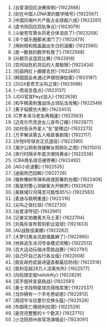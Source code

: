
1. [谷爱凌回应决赛摔倒]-[1922888]
1. [刻在中国人DNA里的数学暗号]-[1922567]
1. [中国风电叶片产能占全球超六成]-[1923261]
1. [虞书欣回应双轨争议]-[1923079]
1. [斗破苍穹萧炎药老合体泪目了]-[1923208]
1. [半个娱乐圈都来澳门了]-[1922479]
1. [用树枝和瓶盖画出冬日的温暖]-[1922560]
1. [是一数我的数学有救了]-[1922568]
1. [孙颖莎谈混双比赛]-[1922918]
1. [空间站危机背后的人类极限]-[1922434]
1. [抗癌网红卜娜娜去世]-[1922495]
1. [韩国国会未通过尹锡悦弹劾案]-[1923187]
1. [2024爱奇艺尖叫之夜]-[1923088]
1. [一周谣言盘点]-[1923137]
1. [JDG官宣Peyz加入]-[1922638]
1. [和平精英刺激战场占领玩法攻略]-[1922549]
1. [黄子韬模仿大赛]-[1922453]
1. [C罗本泽马老友再相逢]-[1922563]
1. [迈克尔杰克逊女儿宣布订婚]-[1922877]
1. [如何告诉外星人“左”是哪边]-[1922273]
1. [万字解读第五人格故事剧情]-[1922117]
1. [孙悦9号球衣正式退役]-[1922390]
1. [潮汐公厕有效缓解女厕排队之困]-[1921503]
1. [央行时隔半年首次增持黄金]-[1922538]
1. [CBA两名球员被停赛]-[1922492]
1. [AG小俞道歉]-[1922535]
1. [迪丽热巴回眸]-[1922726]
1. [俄称榛树导弹系统或部署到白俄]-[1922408]
1. [我是刑警心测破案大开眼界]-[1922620]
1. [美联储12月降息可能性85%]-[1922583]
1. [麦迪与姚明重逢]-[1922316]
1. [尖叫之夜红毯]-[1922720]
1. [谷爱凌夺冠]-[1922661]
1. [记者实拍撤离大马士革]-[1922794]
1. [刘禹彤宣布暂别职业篮球]-[1921833]
1. [AG战胜佳美娜]-[1923262]
1. [大梦归离全员颜值赢麻了]-[1922965]
1. [地铁逃生冰河夺金模式攻略]-[1922513]
1. [百大运动玩咖冰雪挑战赛]-[1922791]
1. [自己吓自己各行各业版]-[1922008]
1. [叙反政府武装进逼首都最后防线]-[1922516]
1. [叙利亚超28万人流离失所]-[1922577]
1. [向佐限定版hellokitty]-[1922829]
1. [双手旋转变装挑战]-[1922581]
1. [勇士寻找明星球员搭档库里]-[1922537]
1. [当你拥有一个羊毛卷幼崽]-[1922813]
1. [周冠宇与拉塞尔交换头盔]-[1922528]
1. [布朗死亡缠绕利拉德]-[1922529]
1. [是完完整整的十个勤天]-[1922770]
1. [小沈阳郑州收官场演唱会]-[1923091]